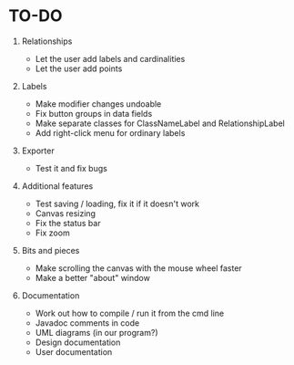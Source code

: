 TO-DO
=====

1. Relationships
	- Let the user add labels and cardinalities
	- Let the user add points
	
2. Labels
	- Make modifier changes undoable
	- Fix button groups in data fields
	- Make separate classes for ClassNameLabel and RelationshipLabel
	- Add right-click menu for ordinary labels
	
3. Exporter
	- Test it and fix bugs
	
4. Additional features
	- Test saving / loading, fix it if it doesn't work
	- Canvas resizing
	- Fix the status bar 
	- Fix zoom

5. Bits and pieces
	- Make scrolling the canvas with the mouse wheel faster
	- Make a better "about" window
	
6. Documentation
	- Work out how to compile / run it from the cmd line
	- Javadoc comments in code
	- UML diagrams (in our program?)
	- Design documentation
	- User documentation
	
